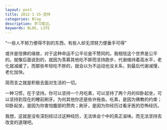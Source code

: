 ```yaml
---
layout: post
title: 2012-1-15-坚持
categories: Blog
description: 学习笔记。
keywords: BLOG, LIFE
---
```


“一些人不努力便得不到的东西，有些人却无须努力便垂手可得”

或许是信佛的缘故，对于这种命运不公平论是不赞同的。我相信这个世界是公平的。就像后面说到的，就因为羡慕其他吃不胖而坚持跑步，代谢维持着高水平，老化就减缓了。而那些年轻吃不胖的，就会以为不运动也没关系，到最后代谢减慢，老化加快。

简而言之就是积极去面对生活的一切。

一种习惯，在于坚持。你可以坚持一个月吃素，可以坚持了两个月的仰卧起坐，可以坚持到现在的睡前刷牙。为何其他你还是些许拖沓。吃素，是因为佛教的约束；仰卧起坐，是因为你害怕腹部的赘肉；刷牙，是因为你经历过看牙医的恐怖经历。

我想，这就是没有深刻经过过这种经历，无法体会个中的真正滋味。而无法坚持去改变的道理吧。